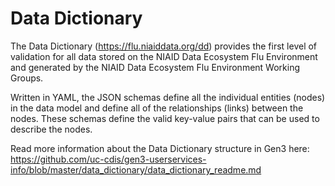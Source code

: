 # Data Dictionary

The Data Dictionary (https://flu.niaiddata.org/dd) provides the first level of validation for all data stored on the NIAID Data Ecosystem Flu Environment and generated by the NIAID Data Ecosystem Flu Environment Working Groups.

Written in YAML, the JSON schemas define all the individual entities (nodes) in the data model and define all of the relationships (links) between the nodes. These schemas define the valid key-value pairs that can be used to describe the nodes.

Read more information about the Data Dictionary structure in Gen3 here:
https://github.com/uc-cdis/gen3-userservices-info/blob/master/data_dictionary/data_dictionary_readme.md
